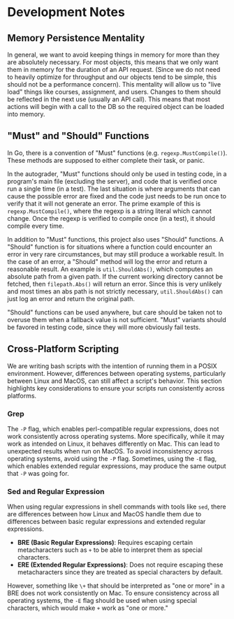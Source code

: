 # Development Notes

## Memory Persistence Mentality

In general, we want to avoid keeping things in memory for more than they are absolutely necessary.
For most objects, this means that we only want them in memory for the duration of an API request.
(Since we do not need to heavily optimize for throughput and our objects tend to be simple,
this should not be a performance concern).
This mentality will allow us to "live load" things like courses, assignment, and users.
Changes to them should be reflected in the next use (usually an API call).
This means that most actions will begin with a call to the DB so the required object can be loaded into memory.

## "Must" and "Should" Functions

In Go, there is a convention of "Must" functions (e.g. `regexp.MustCompile()`).
These methods are supposed to either complete their task, or panic.

In the autograder, "Must" functions should only be used in testing code,
in a program's main file (excluding the server),
and code that is verified once run a single time (in a test).
The last situation is where arguments that can cause the possible error are fixed
and the code just needs to be run once to verify that it will not generate an error.
The prime example of this is `regexp.MustCompile()`, where the regexp is a string literal which cannot change.
Once the regexp is verified to compile once (in a test), it should compile every time.

In addition to "Must" functions, this project also uses "Should" functions.
A "Should" function is for situations where a function could encounter an error in very rare circumstances,
but may still produce a workable result.
In the case of an error, a "Should" method will log the error and return a reasonable result.
An example is `util.ShouldAbs()`, which computes an absolute path from a given path.
If the current working directory cannot be fetched, then `filepath.Abs()` will  return an error.
Since this is very unlikely and most times an abs path is not strictly necessary,
`util.ShouldAbs()` can just log an error and return the original path.

"Should" functions can be used anywhere,
but care should be taken not to overuse them when a fallback value is not sufficient.
"Must" variants should be favored in testing code, since they will more obviously fail tests.

## Cross-Platform Scripting

We are writing bash scripts with the intention of running them in a POSIX environment. However, differences between operating systems, particularly between Linux and MacOS, can still affect a script's behavior. This section highlights key considerations to ensure your scripts run consistently across platforms.

### Grep

The `-P` flag, which enables perl-compatible regular expressions, does not work consistently across operating systems. More specifically, while it may work as intended on Linux, it behaves differently on Mac. This can lead to unexpected results when run on MacOS. To avoid inconsistency across operating systems, avoid using the `-P` flag. Sometimes, using the `-E` flag, which enables extended regular expressions, may produce the same output that `-P` was going for. 

### Sed and Regular Expression

When using regular expressions in shell commands with tools like `sed`, there are differences between how Linux and MacOS handle them due to differences between basic regular expressions and extended regular expressions.

* **BRE (Basic Regular Expressions)**: Requires escaping certain metacharacters such as `+` to be able to interpret them as special characters. 
* **ERE (Extended Regular Expressions)**: Does not require escaping these metacharacters since they are treated as special characters by default.

However, something like `\+` that should be interpreted as "one or more" in a BRE does not work consistently on Mac. To ensure consistency across all operating systems, the `-E` flag should be used when using special characters, which would make `+` work as "one or more."